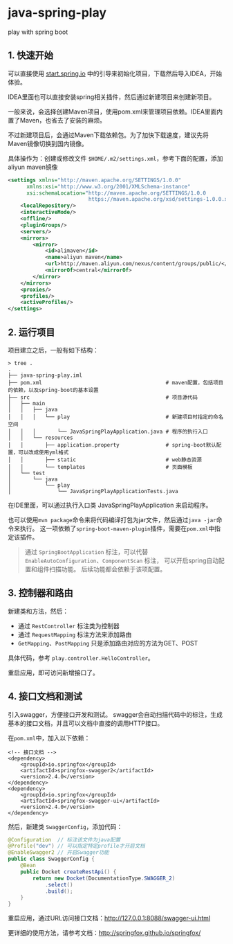 # java-spring-play
play with spring boot

## 1. 快速开始

可以直接使用 [start.spring.io](https://start.spring.io/) 中的引导来初始化项目，下载然后导入IDEA，开始体验。

IDEA里面也可以直接安装spring相关插件，然后通过新建项目来创建新项目。

一般来说，会选择创建Maven项目，使用pom.xml来管理项目依赖。IDEA里面内置了Maven，也省去了安装的麻烦。

不过新建项目后，会通过Maven下载依赖包。为了加快下载速度，建议先将Maven镜像切换到国内镜像。

具体操作为：创建或修改文件 `$HOME/.m2/settings.xml`，参考下面的配置，添加aliyun maven镜像

```xml
<settings xmlns="http://maven.apache.org/SETTINGS/1.0.0"
      xmlns:xsi="http://www.w3.org/2001/XMLSchema-instance"
      xsi:schemaLocation="http://maven.apache.org/SETTINGS/1.0.0
                          https://maven.apache.org/xsd/settings-1.0.0.xsd">
    <localRepository/>
    <interactiveMode/>
    <offline/>
    <pluginGroups/>
    <servers/>
    <mirrors>
        <mirror>
            <id>alimaven</id>
            <name>aliyun maven</name>
            <url>http://maven.aliyun.com/nexus/content/groups/public/</url>
            <mirrorOf>central</mirrorOf>
        </mirror>
    </mirrors>
    <proxies/>
    <profiles/>
    <activeProfiles/>
</settings>
```


## 2. 运行项目

项目建立之后，一般有如下结构：

```
> tree .
.
├── java-spring-play.iml
├── pom.xml                                        # maven配置，包括项目的依赖，以及spring-boot的基本设置
├── src                                            # 项目源代码
│   ├── main
│   │   ├── java
│   │   │   └── play                               # 新建项目时指定的命名空间
│   │   │       └── JavaSpringPlayApplication.java # 程序的执行入口
│   │   └── resources
│   │       ├── application.property               # spring-boot默认配置，可以改成使用yml格式
│   │       ├── static                             # web静态资源
│   │       └── templates                          # 页面模板
│   └── test
│       └── java
│           └── play
│               └── JavaSpringPlayApplicationTests.java
```

在IDE里面，可以通过执行入口类 JavaSpringPlayApplication 来启动程序。

也可以使用`mvn package`命令来将代码编译打包为jar文件，然后通过`java -jar`命令来执行。
这一项依赖了`spring-boot-maven-plugin`插件，需要在`pom.xml`中指定该插件。

> 通过 `SpringBootApplication` 标注，可以代替 `EnableAutoConfiguration`、`ComponentScan` 标注，
> 可以开启spring自动配置和组件扫描功能。
> 后续功能都会依赖于该项配置。


## 3. 控制器和路由

新建类和方法，然后：
* 通过 `RestController` 标注类为控制器
* 通过 `RequestMapping` 标注方法来添加路由
* `GetMapping`、`PostMapping` 只是添加路由对应的方法为GET、POST

具体代码，参考 `play.controller.HelloController`。

重启应用，即可访问新增接口了。


## 4. 接口文档和测试

引入swagger，方便接口开发和测试。
swagger会自动扫描代码中的标注，生成基本的接口文档，并且可以文档中直接的调用HTTP接口。

在`pom.xml`中，加入以下依赖：

```
<!-- 接口文档 -->
<dependency>
    <groupId>io.springfox</groupId>
    <artifactId>springfox-swagger2</artifactId>
    <version>2.4.0</version>
</dependency>
<dependency>
    <groupId>io.springfox</groupId>
    <artifactId>springfox-swagger-ui</artifactId>
    <version>2.4.0</version>
</dependency>
```

然后，新建类 `SwaggerConfig`，添加代码：

```java
@Configuration  // 标注该文件为java配置
@Profile("dev") // 可以指定特定profile才开启文档
@EnableSwagger2 // 开启Swagger功能
public class SwaggerConfig {
    @Bean
    public Docket createRestApi() {
        return new Docket(DocumentationType.SWAGGER_2)
            .select()
            .build();
    }
}
```

重启应用，通过URL访问接口文档：http://127.0.0.1:8088/swagger-ui.html

更详细的使用方法，请参考文档：http://springfox.github.io/springfox/
